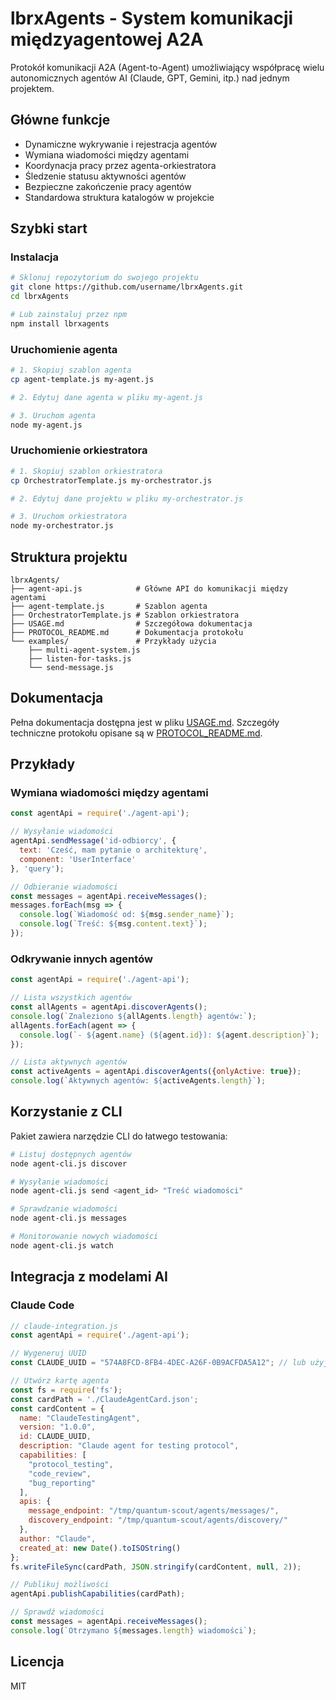 # lbrxAgents - System komunikacji międzyagentowej A2A

Protokół komunikacji A2A (Agent-to-Agent) umożliwiający współpracę wielu autonomicznych agentów AI (Claude, GPT, Gemini, itp.) nad jednym projektem.

## Główne funkcje

- Dynamiczne wykrywanie i rejestracja agentów
- Wymiana wiadomości między agentami
- Koordynacja pracy przez agenta-orkiestratora
- Śledzenie statusu aktywności agentów
- Bezpieczne zakończenie pracy agentów
- Standardowa struktura katalogów w projekcie

## Szybki start

### Instalacja

```bash
# Sklonuj repozytorium do swojego projektu
git clone https://github.com/username/lbrxAgents.git
cd lbrxAgents

# Lub zainstaluj przez npm
npm install lbrxagents
```

### Uruchomienie agenta

```bash
# 1. Skopiuj szablon agenta
cp agent-template.js my-agent.js

# 2. Edytuj dane agenta w pliku my-agent.js

# 3. Uruchom agenta
node my-agent.js
```

### Uruchomienie orkiestratora

```bash
# 1. Skopiuj szablon orkiestratora
cp OrchestratorTemplate.js my-orchestrator.js

# 2. Edytuj dane projektu w pliku my-orchestrator.js

# 3. Uruchom orkiestratora
node my-orchestrator.js
```

## Struktura projektu

```
lbrxAgents/
├── agent-api.js            # Główne API do komunikacji między agentami
├── agent-template.js       # Szablon agenta
├── OrchestratorTemplate.js # Szablon orkiestratora
├── USAGE.md                # Szczegółowa dokumentacja
├── PROTOCOL_README.md      # Dokumentacja protokołu
└── examples/               # Przykłady użycia
    ├── multi-agent-system.js
    ├── listen-for-tasks.js
    └── send-message.js
```

## Dokumentacja

Pełna dokumentacja dostępna jest w pliku [USAGE.md](./USAGE.md).
Szczegóły techniczne protokołu opisane są w [PROTOCOL_README.md](./PROTOCOL_README.md).

## Przykłady

### Wymiana wiadomości między agentami

```javascript
const agentApi = require('./agent-api');

// Wysyłanie wiadomości
agentApi.sendMessage('id-odbiorcy', {
  text: 'Cześć, mam pytanie o architekturę',
  component: 'UserInterface'
}, 'query');

// Odbieranie wiadomości
const messages = agentApi.receiveMessages();
messages.forEach(msg => {
  console.log(`Wiadomość od: ${msg.sender_name}`);
  console.log(`Treść: ${msg.content.text}`);
});
```

### Odkrywanie innych agentów

```javascript
const agentApi = require('./agent-api');

// Lista wszystkich agentów
const allAgents = agentApi.discoverAgents();
console.log(`Znaleziono ${allAgents.length} agentów:`);
allAgents.forEach(agent => {
  console.log(`- ${agent.name} (${agent.id}): ${agent.description}`);
});

// Lista aktywnych agentów
const activeAgents = agentApi.discoverAgents({onlyActive: true});
console.log(`Aktywnych agentów: ${activeAgents.length}`);
```

## Korzystanie z CLI

Pakiet zawiera narzędzie CLI do łatwego testowania:

```bash
# Listuj dostępnych agentów
node agent-cli.js discover

# Wysyłanie wiadomości
node agent-cli.js send <agent_id> "Treść wiadomości" 

# Sprawdzanie wiadomości
node agent-cli.js messages

# Monitorowanie nowych wiadomości
node agent-cli.js watch
```

## Integracja z modelami AI

### Claude Code

```javascript
// claude-integration.js
const agentApi = require('./agent-api');

// Wygeneruj UUID
const CLAUDE_UUID = "574A8FCD-8FB4-4DEC-A26F-0B9ACFDA5A12"; // lub użyj uuidgen w terminalu

// Utwórz kartę agenta
const fs = require('fs');
const cardPath = './ClaudeAgentCard.json';
const cardContent = {
  name: "ClaudeTestingAgent",
  version: "1.0.0",
  id: CLAUDE_UUID,
  description: "Claude agent for testing protocol",
  capabilities: [
    "protocol_testing",
    "code_review",
    "bug_reporting"
  ],
  apis: {
    message_endpoint: "/tmp/quantum-scout/agents/messages/",
    discovery_endpoint: "/tmp/quantum-scout/agents/discovery/"
  },
  author: "Claude",
  created_at: new Date().toISOString()
};
fs.writeFileSync(cardPath, JSON.stringify(cardContent, null, 2));

// Publikuj możliwości
agentApi.publishCapabilities(cardPath);

// Sprawdź wiadomości
const messages = agentApi.receiveMessages();
console.log(`Otrzymano ${messages.length} wiadomości`);
```

## Licencja

MIT